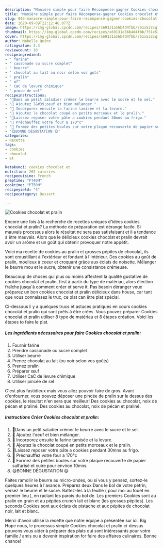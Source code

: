 ```yaml
---
description: "Manière simple pour faire Récompense-gagner Cookies chocolat et pralin"
title: "Manière simple pour faire Récompense-gagner Cookies chocolat et pralin"
slug: 946-maniere-simple-pour-faire-recompense-gagner-cookies-chocolat-et-pralin
date: 2020-09-09T22:12:48.877Z
image: https://img-global.cpcdn.com/recipes/a69131a56b4d4fbb/751x532cq70/cookies-chocolat-et-pralin-photo-principale-de-la-recette.jpg
thumbnail: https://img-global.cpcdn.com/recipes/a69131a56b4d4fbb/751x532cq70/cookies-chocolat-et-pralin-photo-principale-de-la-recette.jpg
cover: https://img-global.cpcdn.com/recipes/a69131a56b4d4fbb/751x532cq70/cookies-chocolat-et-pralin-photo-principale-de-la-recette.jpg
author: Mabelle Quinn
ratingvalue: 3.3
reviewcount: 10
recipeingredient:
- " farine"
- " cassonade ou sucre complet"
- " beurre"
- " chocolat au lait ou noir selon vos gots"
- " pralin"
- " uf"
- " CaC de levure chimique"
- " pince de sel"
recipeinstructions:
- "🍪Dans un petit saladier crémer le beurre avec le sucre et le sel."
- "🍪 Ajoutez l&#39;oeuf et bien mélanger."
- "🍪 Incorporez ensuite la farine tamisée et la levure."
- "🍪 Ajoutez le chocolat coupé en petits morceaux et le pralin."
- "🍪Laissez reposer votre pâte a cookies pendant 30mns au frigo."
- "🍪 Préchauffez votre four a 170°c"
- "🍪 Formez des petites boules sur votre plaque recouverte de papier sulfurisé et cuire pour environ 10mns."
- "😋BONNE DÉGUSTATION 😋"
categories:
- Recette
tags:
- cookies
- chocolat
- et

katakunci: cookies chocolat et 
nutrition: 262 calories
recipecuisine: French
preptime: "PT40M"
cooktime: "PT50M"
recipeyield: "4"
recipecategory: Dessert

---
```



![Cookies chocolat et pralin](https://img-global.cpcdn.com/recipes/a69131a56b4d4fbb/751x532cq70/cookies-chocolat-et-pralin-photo-principale-de-la-recette.jpg)

Encore une fois à la recherche de recettes uniques d'idées cookies chocolat et pralin? La méthode de préparation est dérange facile. Si mauvais processus alors le résultat ne sera pas satisfaisant et il a tendance à être mauvais. Alors que le délicieux cookies chocolat et pralin devrait avoir un arôme et un goût qui obtenir provoquer notre appétit.

Voici ma recette de cookies au pralin et grosses pépites de chocolat, ils sont croustillant à l&#39;extérieur et fondant à l&#39;intérieur. Des cookies au goût de pralin, moelleux à coeur et croquant grâce aux éclats de noisette. Mélanger le beurre mou et le sucre, obtenir une consistance crémeuse.

Beaucoup de choses qui plus ou moins affectent la qualité gustative de cookies chocolat et pralin, first à partir du type de matériau, alors élection fraîche jusqu'à comment créer et serve it. Pas besoin déranger veux préparez un bon cookies chocolat et pralin délicieux dans house, car tant que vous connaissez le truc, ce plat can être plat spécial.


Ci-dessous il y a quelques trucs et astuces pratiques en cours cookies chocolat et pralin qui sont prêts à être créés. Vous pouvez préparer Cookies chocolat et pralin utiliser 8 type de matériau et 8 étapes création. Voici les étapes to faire le plat.

<!--inarticleads1-->

##### Les ingrédients nécessaires pour faire Cookies chocolat et pralin:

1. Fournir  farine
1. Prendre  cassonade ou sucre complet
1. Utiliser  beurre
1. Prenez  chocolat au lait (ou noir selon vos goûts)
1. Prenez  pralin
1. Préparer  œuf
1. Utiliser  CaC de levure chimique
1. Utiliser  pincée de sel


C&#39;est plus fastidieux mais vous allez pouvoir faire de gros. Avant d&#39;enfourner, vous pouvez déposer une pincée de pralin sur le dessus des cookies, le résultat n&#39;en sera que meilleur! Des cookies au chocolat, noix de pécan et praliné. Des cookies au chocolat, noix de pécan et praliné. 

<!--inarticleads2-->

##### Instructions Créer Cookies chocolat et pralin:

1. 🍪Dans un petit saladier crémer le beurre avec le sucre et le sel.
1. 🍪 Ajoutez l&#39;oeuf et bien mélanger.
1. 🍪 Incorporez ensuite la farine tamisée et la levure.
1. 🍪 Ajoutez le chocolat coupé en petits morceaux et le pralin.
1. 🍪Laissez reposer votre pâte a cookies pendant 30mns au frigo.
1. 🍪 Préchauffez votre four a 170°c
1. 🍪 Formez des petites boules sur votre plaque recouverte de papier sulfurisé et cuire pour environ 10mns.
1. 😋BONNE DÉGUSTATION 😋


Faites ramollir le beurre au micro-ondes, ou si vous y pensez, sortez-le quelques heures à l&#39;avance. Préparez deux Dans le bol de votre pétrin, versez le beurre et le sucre. Battez-les à la feuille ( pour moi au fouet en premier lieu ), en raclant les parois du bol de. Les premiers Cookies sont au pralin en grain et au pépites crunch lait et blanc (les grosses pépites). Les seconds Cookies sont aux éclats de pistache et aux pépites de chocolat noir, lait et blanc. 


Merci d'avoir utilisé la recette que notre équipe a présentée sur ici. Big Hope nous, le processus simple Cookies chocolat et pralin ci-dessus pouvons vous aider à préparer des plats qui sont intéressants pour votre famille / amis ou à devenir inspiration for faire des affaires culinaires. Bonne chance!
